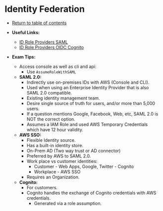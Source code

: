# Identity Federation

* [Return to table of contents](../../../README.md)

* **Useful Links:**
  * [ID Role Providers SAML](https://docs.aws.amazon.com/IAM/latest/UserGuide/id_roles_providers_saml.html)
  * [ID Role Providers OIDC Cognito](https://docs.aws.amazon.com/IAM/latest/UserGuide/id_roles_providers_oidc_cognito.html)

* **Exam Tips:**
  * Access console as well as cli and api:
    * Use ```AssumeRoleWithSAML```
  * **SAML 2.0:**
    * Indirectly use on-premises IDs with AWS (Console and CLI).
    * Used when using an Enterprise Identity Provider that is also SAML 2.0 compatible.
    * Existing identity management team.
    * Desire single source of truth for users, and/or more than 5,000 users.
    * If a question mentions Google, Facebook, Web, etc, SAML 2.0 is NOT the correct option.
    * Assumes a IAM Role and used AWS Temporary Credentials which have 12 hour validity.
  * **AWS SSO:**
    * Flexible Identity source.
    * Has a built-in identity store.
    * On-Prem AD (Two way trust or AD connector)
    * Preferred by AWS to SAML 2.0.
    * Work place vs customer identities:
      * Customer - Web Apps, Google, Twitter - Cognito
      * Workplace - AWS SSO
    * Requires an Organization.
  * **Cognito:**
    * For customers.
    * Cognito handles the exchange of Cognito credentials with AWS credentials.
      * Generated via a role assumption.
